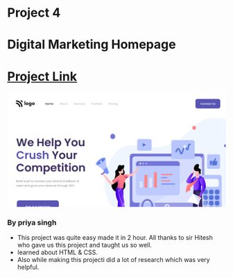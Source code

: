 # Project 4
# Digital Marketing Homepage
# [Project Link](https://crushbugs.netlify.app/)
 ![image](./thumbnail.png)

### By priya singh



  - This project was quite easy made it in 2 hour. All thanks to sir Hitesh who gave us this project and taught us so well.
- learned about HTML &  CSS.
- Also while making this projecti did a lot of research which was very helpful.